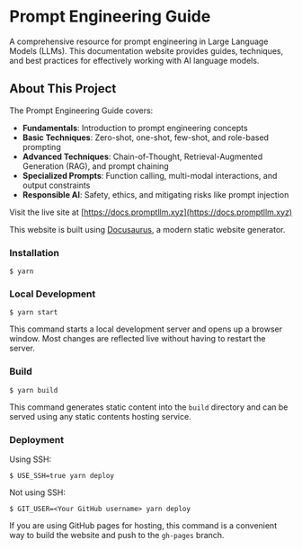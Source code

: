 # Prompt Engineering Guide

A comprehensive resource for prompt engineering in Large Language Models (LLMs). This documentation website provides guides, techniques, and best practices for effectively working with AI language models.

## About This Project

The Prompt Engineering Guide covers:

- **Fundamentals**: Introduction to prompt engineering concepts
- **Basic Techniques**: Zero-shot, one-shot, few-shot, and role-based prompting
- **Advanced Techniques**: Chain-of-Thought, Retrieval-Augmented Generation (RAG), and prompt chaining
- **Specialized Prompts**: Function calling, multi-modal interactions, and output constraints
- **Responsible AI**: Safety, ethics, and mitigating risks like prompt injection

Visit the live site at [https://docs.promptllm.xyz](https://docs.promptllm.xyz)

This website is built using [Docusaurus](https://docusaurus.io/), a modern static website generator.

### Installation

```
$ yarn
```

### Local Development

```
$ yarn start
```

This command starts a local development server and opens up a browser window. Most changes are reflected live without having to restart the server.

### Build

```
$ yarn build
```

This command generates static content into the `build` directory and can be served using any static contents hosting service.

### Deployment

Using SSH:

```
$ USE_SSH=true yarn deploy
```

Not using SSH:

```
$ GIT_USER=<Your GitHub username> yarn deploy
```

If you are using GitHub pages for hosting, this command is a convenient way to build the website and push to the `gh-pages` branch.
